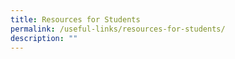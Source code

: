 ```yaml
---
title: Resources for Students
permalink: /useful-links/resources-for-students/
description: ""
---
```


